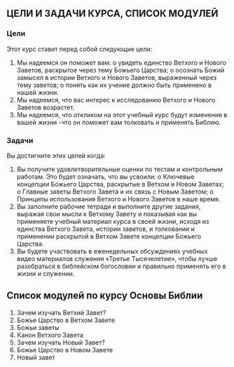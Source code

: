## ЦЕЛИ И ЗАДАЧИ КУРСА, СПИСОК МОДУЛЕЙ

### Цели

Этот курс ставит перед собой следующие цели:

1. Мы надеемся он поможет вам:o увидеть единство Ветхого и Нового Заветов, раскрытое через тему Божьего Царства;o осознать Божий замысел в истории Ветхого и Нового Заветов, выраженный через тему заветов;o понять как их учение должно быть применено в нашей жизни.2. Мы надеемся, что вас интерес к исследованию Ветхого и Нового Заветов возрастет.3. Мы надеемся, что откликом на этот учебный курс будут изменения в вашей жизни -что он поможет вам толковать и применять Библию.

### Задачи

Вы достигните этих целей когда:1. Вы получите удовлетворительные оценки по тестам и контрольным работам. Это будет означать, что вы усвоили:o Ключевые концепции Божьего Царства, раскрытые в Ветхом и Новом Заветах;o Главные заветы Ветхого Завета и их связь с Новым Заветом;o Принципы использования Ветхого и Нового Заветов в наше время.2. Вы заполните рабочие тетради и выполните другие задания, выражая свои мысли к Ветхому Завету и показывая как вы применяете учебный материал курса в своей жизни, исходя из единства Ветхого Завета, истории заветов, и толковании и применении раскрытой в Ветхом Завете концепции Божьего Царства.3. Вы будете участвовать в еженедельных обсуждениях учебных видео материалов служения «Третье Тысячелетие», чтобы лучше разобраться в библейском богословии и правильно применять его в жизни и служении.

## Список модулей по курсу Основы Библии

1. Зачем изучать Ветхий Завет?2. Божье Царство в Ветхом Завете3. Божьи заветы4. Канон Ветхого Завета5. Зачем изучать Новый Завет?6. Божье Царство в Новом Завете7. Новый завет
